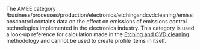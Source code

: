 The AMEE category
/business/processes/production/electronics/etchingandcvdcleaning/emissionscontrol
contains data on the effect on emissions of emissions control
technologies implemented in the electronics industry. This category is
used a look-up reference for calculation made in the [Etching and CVD
cleaning](Etching_and_CVD_cleaning_in_the_Electronics_Industry)
methodology and cannot be used to create profile items in itself.
